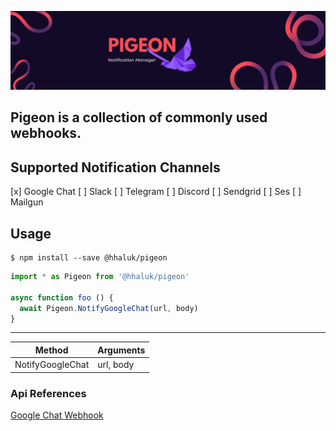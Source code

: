 ![Pigeon](./pigeon.png "Pigeon")
## Pigeon is a collection of commonly used webhooks.
## Supported Notification Channels

[x] Google Chat
[ ] Slack
[ ] Telegram
[ ] Discord
[ ] Sendgrid
[ ] Ses
[ ] Mailgun


## Usage

```console
$ npm install --save @hhaluk/pigeon
```
```js
import * as Pigeon from '@hhaluk/pigeon'

async function foo () {
  await Pigeon.NotifyGoogleChat(url, body)
}
```
---

|  Method | Arguments  |
|---|---|
| NotifyGoogleChat  | url, body   |

### Api References

[Google Chat Webhook](https://developers.google.com/chat/api/guides/message-formats)